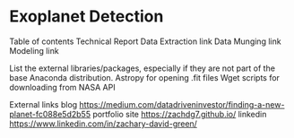 # Exoplanet Detection


Table of contents
    Technical Report
    Data Extraction link
    Data Munging link
    Modeling link
    
List the external libraries/packages, especially if they are not part of the base Anaconda distribution.
    Astropy for opening .fit files
    Wget scripts for downloading from NASA API
    
External links
    blog
    https://medium.com/datadriveninvestor/finding-a-new-planet-fc088e5d2b55
    portfolio site
    https://zachdg7.github.io/
    linkedin
    https://www.linkedin.com/in/zachary-david-green/